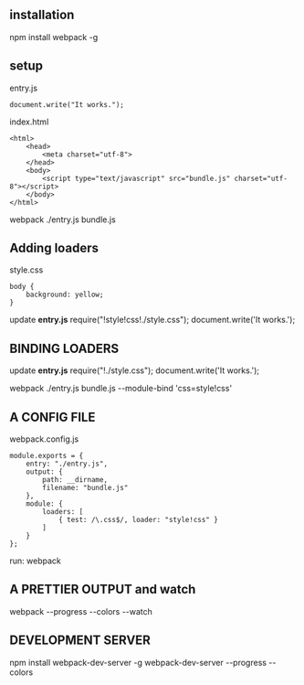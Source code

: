 ## installation
npm install webpack -g

## setup
entry.js
```
document.write("It works.");
```

index.html
```
<html>
    <head>
        <meta charset="utf-8">
    </head>
    <body>
        <script type="text/javascript" src="bundle.js" charset="utf-8"></script>
    </body>
</html>
```
webpack ./entry.js bundle.js

## Adding loaders
style.css
```
body {
    background: yellow;
}
```

update **entry.js**
require("!style!css!./style.css");
document.write('It works.');

## BINDING LOADERS

update **entry.js**
require("!./style.css");
document.write('It works.');

webpack ./entry.js bundle.js --module-bind 'css=style!css'

## A CONFIG FILE
webpack.config.js
```
module.exports = {
    entry: "./entry.js",
    output: {
        path: __dirname,
        filename: "bundle.js"
    },
    module: {
        loaders: [
            { test: /\.css$/, loader: "style!css" }
        ]
    }
};
```

run: webpack

## A PRETTIER OUTPUT and watch
webpack --progress --colors --watch


## DEVELOPMENT SERVER
npm install webpack-dev-server -g
webpack-dev-server --progress --colors

